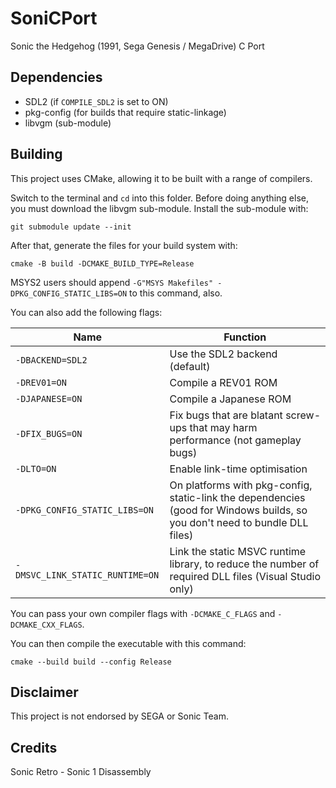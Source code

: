 # SoniCPort

Sonic the Hedgehog (1991, Sega Genesis / MegaDrive) C Port

## Dependencies

* SDL2 (if `COMPILE_SDL2` is set to ON)
* pkg-config (for builds that require static-linkage)
* libvgm (sub-module)

## Building

This project uses CMake, allowing it to be built with a range of compilers.

Switch to the terminal and `cd` into this folder.
Before doing anything else, you must download the libvgm sub-module.
Install the sub-module with:
```
git submodule update --init
```

After that, generate the files for your build system with:
```
cmake -B build -DCMAKE_BUILD_TYPE=Release
```

MSYS2 users should append `-G"MSYS Makefiles" -DPKG_CONFIG_STATIC_LIBS=ON` to this command, also.

You can also add the following flags:

Name | Function
--------|--------
`-DBACKEND=SDL2` | Use the SDL2 backend (default)
`-DREV01=ON` | Compile a REV01 ROM
`-DJAPANESE=ON` | Compile a Japanese ROM
`-DFIX_BUGS=ON` | Fix bugs that are blatant screw-ups that may harm performance (not gameplay bugs)
`-DLTO=ON` | Enable link-time optimisation
`-DPKG_CONFIG_STATIC_LIBS=ON` | On platforms with pkg-config, static-link the dependencies (good for Windows builds, so you don't need to bundle DLL files)
`-DMSVC_LINK_STATIC_RUNTIME=ON` | Link the static MSVC runtime library, to reduce the number of required DLL files (Visual Studio only)

You can pass your own compiler flags with `-DCMAKE_C_FLAGS` and `-DCMAKE_CXX_FLAGS`.

You can then compile the executable with this command:

```
cmake --build build --config Release
```

## Disclaimer

This project is not endorsed by SEGA or Sonic Team.

## Credits

Sonic Retro - Sonic 1 Disassembly
